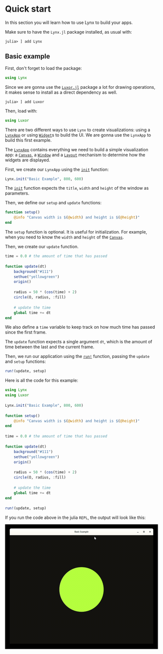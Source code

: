 # Quick start

In this section you will learn how to use Lynx to build your apps.

Make sure to have the `Lynx.jl` package installed, as usual with:

```
julia> ] add Lynx
```

## Basic example

First, don't forget to load the package:

```julia
using Lynx
```

Since we are gonna use the [`Luxor.jl`](#) package a lot for drawing
operations, it makes sense to install as a direct dependency as well.

```
julia> ] add Luxor
```

Then, load with:

```julia
using Luxor
```

There are two different ways to use `Lynx` to create visualizations: using a [`LynxApp`](@ref) or using [`Widget`](@ref)s to build the UI. We are gonna use the `LynxApp` to build this first example.

The [`LynxApp`](@ref) contains everything we need to build a simple visualization app: a [`Canvas`](@ref), a [`Window`](@ref) and a
[`Layout`](@ref) mechanism to determine how the widgets are displayed.

First, we create our `LynxApp` using the [`init`](@ref) function:

```julia
Lynx.init("Basic Example", 800, 600)
```

The [`init`](@ref) function expects the `title`, `width` and `height` of the window as parameters.

Then, we define our `setup` and `update` functions:

```julia
function setup()
    @info "Canvas width is $(@width) and height is $(@height)"
end
```

The `setup` function is optional. It is useful for initialization. For example, when you need to know the `width` and `height` of the [`Canvas`](@ref).

Then, we create our `update` function.

```julia
time = 0.0 # the amount of time that has passed

function update(dt)
    background("#111")
    sethue("yellowgreen")
    origin()

    radius = 50 * (cos(time) + 2)
    circle(O, radius, :fill)

    # update the time
    global time += dt
end
```

We also define a `time` variable to keep track on how much time
has passed since the first frame.

The `update` function expects a single argument `dt`, which is the
amount of time between the last and the current frame.

Then, we run our application using the [`run!`](@ref) function, passing
the `update` and `setup` functions:

```julia
run!(update, setup)
```

Here is all the code for this example:

```julia
using Lynx
using Luxor

Lynx.init("Basic Example", 800, 600)

function setup()
    @info "Canvas width is $(@width) and height is $(@height)"
end

time = 0.0 # the amount of time that has passed

function update(dt)
    background("#111")
    sethue("yellowgreen")
    origin()

    radius = 50 * (cos(time) + 2)
    circle(O, radius, :fill)

    # update the time
    global time += dt
end

run!(update, setup)
```

If you run the code above in the julia `REPL`, the output will look
like this:

![Basic Example](../assets/basic-example.gif)